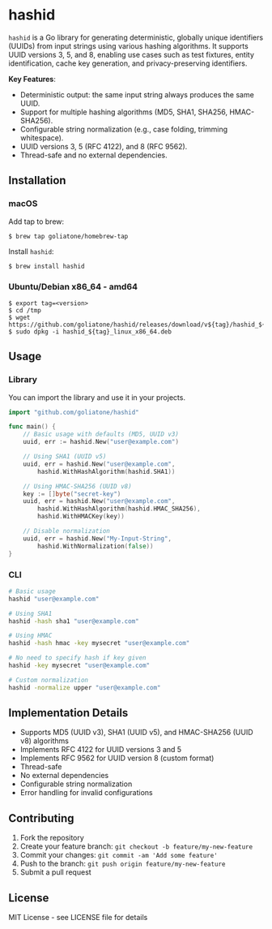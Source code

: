 # hashid

`hashid` is a Go library for generating deterministic, globally unique identifiers (UUIDs) from input strings using various hashing algorithms. It supports UUID versions 3, 5, and 8, enabling use cases such as test fixtures, entity identification, cache key generation, and privacy-preserving identifiers.

**Key Features**:

- Deterministic output: the same input string always produces the same UUID.
- Support for multiple hashing algorithms (MD5, SHA1, SHA256, HMAC-SHA256).
- Configurable string normalization (e.g., case folding, trimming whitespace).
- UUID versions 3, 5 (RFC 4122), and 8 (RFC 9562).
- Thread-safe and no external dependencies.


## <a name='installation'></a>Installation

### <a name='macos'></a>macOS

Add tap to brew:

```console
$ brew tap goliatone/homebrew-tap
```

Install `hashid`:

```console
$ brew install hashid
```


### <a name='ubuntu-debianx86-64-amd64'></a>Ubuntu/Debian x86_64 - amd64

```console
$ export tag=<version>
$ cd /tmp
$ wget https://github.com/goliatone/hashid/releases/download/v${tag}/hashid_${tag}_linux_x86_64.deb
$ sudo dpkg -i hashid_${tag}_linux_x86_64.deb
```

## Usage

### Library

You can import the library and use it in your projects.

```go
import "github.com/goliatone/hashid"

func main() {
    // Basic usage with defaults (MD5, UUID v3)
    uuid, err := hashid.New("user@example.com")

    // Using SHA1 (UUID v5)
    uuid, err = hashid.New("user@example.com",
        hashid.WithHashAlgorithm(hashid.SHA1))

    // Using HMAC-SHA256 (UUID v8)
    key := []byte("secret-key")
    uuid, err = hashid.New("user@example.com",
        hashid.WithHashAlgorithm(hashid.HMAC_SHA256),
        hashid.WithHMACKey(key))

    // Disable normalization
    uuid, err = hashid.New("My-Input-String",
        hashid.WithNormalization(false))
}
```

### CLI

```bash
# Basic usage
hashid "user@example.com"

# Using SHA1
hashid -hash sha1 "user@example.com"

# Using HMAC
hashid -hash hmac -key mysecret "user@example.com"

# No need to specify hash if key given
hashid -key mysecret "user@example.com"

# Custom normalization
hashid -normalize upper "user@example.com"
```

## Implementation Details

- Supports MD5 (UUID v3), SHA1 (UUID v5), and HMAC-SHA256 (UUID v8) algorithms
- Implements RFC 4122 for UUID versions 3 and 5
- Implements RFC 9562 for UUID version 8 (custom format)
- Thread-safe
- No external dependencies
- Configurable string normalization
- Error handling for invalid configurations

## Contributing

1. Fork the repository
2. Create your feature branch: `git checkout -b feature/my-new-feature`
3. Commit your changes: `git commit -am 'Add some feature'`
4. Push to the branch: `git push origin feature/my-new-feature`
5. Submit a pull request

## License

MIT License - see LICENSE file for details
